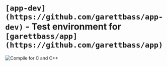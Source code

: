 # `[app-dev](https://github.com/garettbass/app-dev)` - Test environment for `[garettbass/app](https://github.com/garettbass/app)`

![Compile for C and C++](https://github.com/garettbass/app-dev/workflows/Compile%20for%20C%20and%20C++/badge.svg)